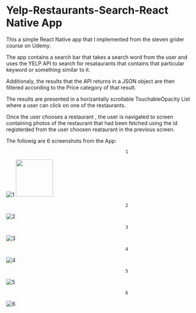 # Yelp-Restaurants-Search-React Native App 
This a simple React Native app that I implemented from the steven grider course on Udemy.

The app contains a search bar that takes a search word from the user and uses the YELP API to search for resataurants that contains that particular keyword or something similar to it.

Additionaly, the results that the API returns in a JSON object are then filtered according to the Price category of that result.

The results are presented in a horizantally scrollable TouchableOpacity List  where a user can  click on one of the restaurants.

Once the user chooses a restaurant , the user is navigated to  screen containing photos of the restaurant that had been fetched using the id registerded from the user choosen reataurant in the previous screen.

The followig are 6 screenshots from the App:


                                                 1
![1](https://user-images.githubusercontent.com/48598160/167315490-46825147-47e6-4e52-88f6-73d3a9ad19f0.png)
<img src="https://user-images.githubusercontent.com/48598160/167315490-46825147-47e6-4e52-88f6-73d3a9ad19f0.png" width="100" height="100">


                                                 2
![2](https://user-images.githubusercontent.com/48598160/167315465-f5636849-3ce7-47e2-bbce-6e0147bc9a30.png)


                                                 3
![3](https://user-images.githubusercontent.com/48598160/167315472-3029eba1-9f48-4f80-99e0-bb691c15f3f6.png)


                                                 4
![4](https://user-images.githubusercontent.com/48598160/167315477-e5e63153-913c-4f40-884d-6a98a6f7f0fc.png)


                                                 5  
![5](https://user-images.githubusercontent.com/48598160/167315480-6f52bad9-81be-4102-97ad-32c204f8b7f8.png)


                                                 6
![6](https://user-images.githubusercontent.com/48598160/167315485-a5906abb-9bd2-4f10-b77f-f268f9c4b234.png)

